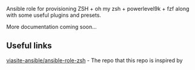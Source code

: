 Ansible role for provisioning ZSH + oh my zsh + powerlevel9k + fzf along with some useful plugins and presets.

More documentation coming soon...

## Useful links
[viasite-ansible/ansible-role-zsh](https://github.com/viasite-ansible/ansible-role-zsh) - The repo that this repo is inspired by
